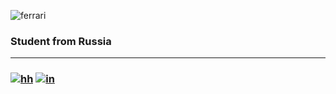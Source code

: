 ![ferrari](http://www.thomas5000.hu/pilot_2014/ferrari_14.png)

### Student from Russia
-------------------------
### [![hh](https://img.shields.io/badge/-hh-ffffff?style=flat&logo=)](https://hh.ru/resume/a6b1b5fbff084a07b70039ed1f446751395854) [![in](https://img.shields.io/badge/-ffffff?style=flat&logo=LinkedIn&logoColor=47C5FB)](https://hh.ru/resume/a6b1b5fbff084a07b70039ed1f446751395854)


